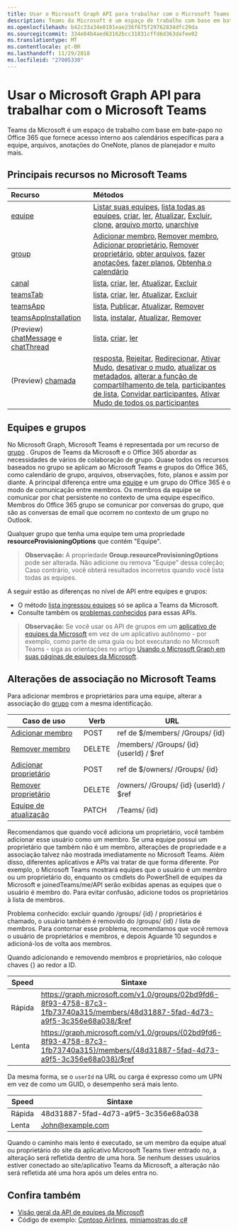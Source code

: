```yaml
---
title: Usar o Microsoft Graph API para trabalhar com o Microsoft Teams
description: Teams da Microsoft é um espaço de trabalho com base em bate-papo no Office 365 que fornece acesso interno aos calendários específicas para a equipe, arquivos, anotações do OneNote, planos de planejador e muito mais.
ms.openlocfilehash: b42c33a34e0191eae236f675f29762834dfc29da
ms.sourcegitcommit: 334e84b4aed63162bcc31831cffd6d363dafee02
ms.translationtype: MT
ms.contentlocale: pt-BR
ms.lasthandoff: 11/29/2018
ms.locfileid: "27005330"
---
```

# <a name="use-the-microsoft-graph-api-to-work-with-microsoft-teams"></a>Usar o Microsoft Graph API para trabalhar com o Microsoft Teams



Teams da Microsoft é um espaço de trabalho com base em bate-papo no Office 365 que fornece acesso interno aos calendários específicas para a equipe, arquivos, anotações do OneNote, planos de planejador e muito mais.

## <a name="key-resources-in-microsoft-teams"></a>Principais recursos no Microsoft Teams

| Recurso | Métodos |
|:---------------|:--------|
|[equipe](../resources/team.md)| [Listar suas equipes](../api/user-list-joinedteams.md), [lista todas as equipes](/graph/teams-list-all-teams), [criar](../api/team-put-teams.md), [ler](../api/team-get.md), [Atualizar](../api/team-update.md), [Excluir](/graph/api/group-delete?view=graph-rest-1.0), [clone](../api/team-clone.md), [arquivo morto](../api/team-archive.md), [unarchive](../api/team-unarchive.md) |
|[group](../resources/group.md)| [Adicionar membro](../api/group-post-members.md), [Remover membro](../api/group-delete-members.md), [Adicionar proprietário](../api/group-post-owners.md), [Remover proprietário](../api/group-delete-owners.md), [obter arquivos](drive.md), [fazer anotações](/graph/api/resources/notebook?view=graph-rest-1.0), [fazer planos](plannergroup.md), [Obtenha o calendário](event.md) |
|[canal](../resources/channel.md)|[lista](../api/channel-list.md), [criar](../api/channel-post.md), [ler](../api/channel-get.md), [Atualizar](../api/channel-patch.md), [Excluir](../api/channel-delete.md)|
|[teamsTab](../resources/teamstab.md) |[lista](../api/teamstab-list.md), [criar](../api/teamstab-add.md), [ler](../api/teamstab-get.md), [Atualizar](../api/teamstab-update.md), [Excluir](../api/teamstab-delete.md) |
|[teamsApp](../resources/teamsapp.md)|[lista](../api/teamsapp-list.md), [Publicar](../api/teamsapp-publish.md), [Atualizar](../api/teamsapp-update.md), [Remover](../api/teamsapp-delete.md)|
|[teamsAppInstallation](../resources/teamsappinstallation.md)| [lista](../api/teamsappinstallation-list.md), [instalar](../api/teamsappinstallation-add.md), [Atualizar](../api/teamsappinstallation-delete.md), [Remover](../api/teamsappinstallation-delete.md) |
| (Preview) [chatMessage](/graph/api/resources/chatmessage?view=graph-rest-beta) e [chatThread](/graph/api/resources/chatthread?view=graph-rest-beta) | [lista](/graph/api/channel-list-messages?view=graph-rest-beta), [criar](/graph/api/channel-post-chatthreads?view=graph-rest-beta), [ler](/graph/api/channel-get-message?view=graph-rest-beta) |
| (Preview) [chamada](/graph/api/resources/call?view=graph-rest-beta) | [resposta](/graph/api/call-answer?view=graph-rest-beta), [Rejeitar](/graph/api/call-reject?view=graph-rest-beta), [Redirecionar](/graph/api/call-redirect?view=graph-rest-beta), [Ativar Mudo](/graph/api/call-mute?view=graph-rest-beta), [desativar o mudo](/graph/api/call-unmute?view=graph-rest-beta), [atualizar os metadados](/graph/api/call-updatemetadata?view=graph-rest-beta), [alterar a função de compartilhamento de tela](/graph/api/call-changescreensharingrole?view=graph-rest-beta), [participantes de lista](/graph/api/call-list-participants?view=graph-rest-beta), [Convidar participantes](/graph/api/participant-invite?view=graph-rest-beta), [Ativar Mudo de todos os participantes](/graph/api/participant-muteall?view=graph-rest-beta) |

## <a name="teams-and-groups"></a>Equipes e grupos

No Microsoft Graph, Microsoft Teams é representada por um recurso de [grupo](../resources/group.md) . Grupos de Teams da Microsoft e o Office 365 abordar as necessidades de vários de colaboração de grupo. Quase todos os recursos baseados no grupo se aplicam ao Microsoft Teams e grupos do Office 365, como calendário de grupo, arquivos, observações, foto, planos e assim por diante. A principal diferença entre uma [equipe](team.md) e um grupo do Office 365 é o modo de comunicação entre membros. Os membros da equipe se comunicar por chat persistente no contexto de uma equipe específico. Membros do Office 365 grupo se comunicar por conversas do grupo, que são as conversas de email que ocorrem no contexto de um grupo no Outlook.

Qualquer grupo que tenha uma equipe tem uma propriedade **resourceProvisioningOptions** que contém "Equipe". 

>**Observação:** A propriedade **Group.resourceProvisioningOptions** pode ser alterada.
Não adicione ou remova "Equipe" dessa coleção; Caso contrário, você obterá resultados incorretos quando você lista todas as equipes.

A seguir estão as diferenças no nível de API entre equipes e grupos:

- O método [lista ingressou equipes](../api/user-list-joinedteams.md) só se aplica a Teams da Microsoft.
- Consulte também os [problemas conhecidos](/graph/known-issues) para essas APIs.

>**Observação:** Se você usar os API de grupos em um [aplicativo de equipes da Microsoft](https://docs.microsoft.com/en-us/microsoftteams/platform/#apps-in-microsoft-teams) em vez de um aplicativo autônomo - por exemplo, como parte de uma guia ou bot executando no Microsoft Teams - siga as orientações no artigo [Usando o Microsoft Graph em suas páginas de equipes da Microsoft](https://docs.microsoft.com/en-us/microsoftteams/platform/resources/microsoft-graph).

## <a name="membership-changes-in-microsoft-teams"></a>Alterações de associação no Microsoft Teams

Para adicionar membros e proprietários para uma equipe, alterar a associação do [grupo](../resources/group.md) com a mesma identificação.

| Caso de uso      | Verb      | URL |
| ------------------------------------- | ------------------------------------------------------------ | ------------------------------------------------------------ |
| [Adicionar membro](../api/group-post-members.md)    | POST      | ref de $/members/ /Groups/ {id}  |
| [Remover membro](../api/group-delete-members.md)   | DELETE    | /members/ /Groups/ {id} {userId} / $ref |
| [Adicionar proprietário](../api/group-post-owners.md)     | POST       | ref de $/owners/ /Groups/ {id} |
| [Remover proprietário](../api/group-delete-owners.md) | DELETE    | /owners/ /Groups/ {id} {userId} / $ref |
| [Equipe de atualização](../api/team-update.md)  | PATCH     | /Teams/ {id} |

Recomendamos que quando você adiciona um proprietário, você também adicionar esse usuário como um membro. Se uma equipe possui um proprietário que também não é um membro, alterações de propriedade e a associação talvez não mostrada imediatamente no Microsoft Teams. Além disso, diferentes aplicativos e APIs vai tratar de que forma diferente. Por exemplo, o Microsoft Teams mostrará equipes que o usuário é um membro ou um proprietário do, enquanto os cmdlets do PowerShell de equipes da Microsoft e joinedTeams/me/API serão exibidas apenas as equipes que o usuário é membro do. Para evitar confusão, adicione todos os proprietários à lista de membros. 

Problema conhecido: excluir quando /groups/ {id} / proprietários é chamado, o usuário também é removido do /groups/ {id} / lista de membros. Para contornar esse problema, recomendamos que você remova o usuário de proprietários e membros, e depois Aguarde 10 segundos e adicioná-los de volta aos membros.

Quando adicionando e removendo membros e proprietários, não coloque chaves {} ao redor a ID.

| Speed | Sintaxe | 
| ------ | ----- |
| Rápida | https://graph.microsoft.com/v1.0/groups/02bd9fd6-8f93-4758-87c3-1fb73740a315/members/48d31887-5fad-4d73-a9f5-3c356e68a038/$ref | 
| Lenta | https://graph.microsoft.com/v1.0/groups/{02bd9fd6-8f93-4758-87c3-1fb73740a315}/members/{48d31887-5fad-4d73-a9f5-3c356e68a038}/$ref | 

Da mesma forma, se o `userId` na URL ou carga é expresso como um UPN em vez de como um GUID, o desempenho será mais lento.

| Speed | Sintaxe | 
| ------ | ----- |
| Rápida | 48d31887-5fad-4d73-a9f5-3c356e68a038 | 
| Lenta | John@example.com | 

Quando o caminho mais lento é executado, se um membro da equipe atual ou proprietário do site da aplicativo Microsoft Teams tiver entrado no, a alteração será refletida dentro de uma hora.
Se nenhum desses usuários estiver conectado ao site/aplicativo Teams da Microsoft, a alteração não será refletida até uma hora após um deles entra no.

## <a name="see-also"></a>Confira também

- [Visão geral da API de equipes da Microsoft](/graph/teams-concept-overview)
- Código de exemplo: [Contoso Airlines](https://github.com/microsoftgraph/contoso-airlines-teams-sample), [miniamostras do c#](https://github.com/microsoftgraph/csharp-teams-sample-graph)

